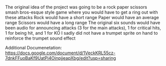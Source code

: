 The original idea of the project was going to be a rock paper scissors smash bros-esque style game where you would have to get a ring out with these attacks
Rock would have a short range
Paper would have an average range
Scissors would have a long range
The original six sounds would have been audio for announcing attacks (3 for the main attacks), 1 for critical hits, 1 for being hit, and 1 for KO
I sadly did not have a trumpet sprite on hand to reinforce the trumpet sound effect

Additional Documenetation: https://docs.google.com/document/d/1VeckKRL55cz-7dnkFFuoBaKf9UatPi4OinpjjeapXbg/edit?usp=sharing

